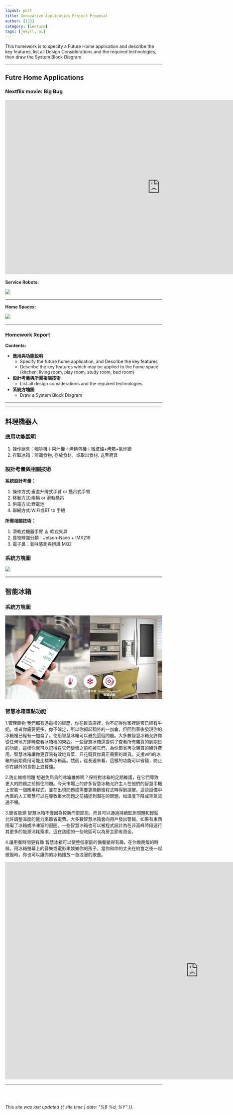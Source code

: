 ```yaml
---
layout: post
title: Innovative Application Project Proposal
author: [123]
category: [Lecture]
tags: [jekyll, ai]
---
```


This homework is to specify a Future Home application and describe the key features, list all Design Considerations and the required technologies, then draw the System Block Diagram.

---
## Futre Home Applications

### Nextflix movie: Big Bug
<iframe width="993" height="559" src="https://www.youtube.com/embed/FWUkh23vBhs" title="BIGBUG Trailer (2022)" frameborder="0" allow="accelerometer; autoplay; clipboard-write; encrypted-media; gyroscope; picture-in-picture; web-share" allowfullscreen></iframe>

**Service Robots:**<br>

![](https://github.com/rkuo2000/MCU-course/blob/main/images/Future_Home_robots.png?raw=true)

---
**Home Spaces:**<br>

![](https://github.com/rkuo2000/MCU-course/blob/main/images/Future_Home_spaces.png?raw=true)

---
### Homework Report
**Contents:**<br>
* **應用與功能說明**
  - Specify the future home application, and Describe the key features
  - Describe the key features which may be applied to the home space (kitchen, living room, play room, study room, bed room)
* **設計考量與所需相關技術**
  - List all design considerations and the required technologies
* **系統方塊圖**
  - Draw a System Block Diagram

---



---
## 料理機器人
### 應用功能說明
1. 操作廚具：咖啡機＋果汁機＋烤麵包機＋微波爐+烤箱+氣炸鍋
2. 存取冰箱：辨識食物, 存放食材，或取出食材, 送至廚具

### 設計考量與相關技術
**系統設計考量：**<br>
1. 操作方式:垂直升降式手臂 or 懸吊式手臂
2. 移動方式:兩輪 or 滑軌懸吊
3. 供電方式:鋰電池
4. 聯網方式:WiFi或BT to 手機

**所需相關技術：**
1. 滑軌式機器手臂 ＆ 軟式夾具
2. 食物辨識分類：Jetson-Nano + IMX219
3. 電子鼻：氣味感測與辨識 MQ2

### 系統方塊圖
![](https://github.com/rkuo2000/MCU-course/blob/main/images/FutureHome_kitchen_robot.png?raw=true)

---

## 智能冰箱
### 系統方塊圖
![](https://github.com/yerin0724/MCU-project1/blob/main/images/3ded4bedd1258ae64a1cd0b45f7e2da2.jpg?raw=true)
### 智慧冰箱重點功能
1.管理雜物
我們都有過這樣的經歷，你在雜貨店裡，你不記得你家裡是否已經有牛奶，或者你需要更多。你不確定，所以你抓起額外的一加侖，但回到家後發現你的冰箱裡已經有一加侖了。使用智慧冰箱可以避免這個問題。大多數智慧冰箱允許你從任何地方即時查看冰箱裡的東西。一些智慧冰箱還提供了查看所有雜貨的到期日的功能，這樣你就可以記得在它們變壞之前吃掉它們，為你節省再次購買的額外費用。智慧冰箱讓你更容易有效地買菜，只花錢買你真正需要的雜貨。支援wifi的冰箱的前期費用可能比標準冰箱高。然而，從長遠來看，這樣的功能可以省錢，防止你在額外的食物上浪費錢。

2.防止維修問題
想避免昂貴的冰箱維修嗎？保持對冰箱的定期維護，在它們導致更大的問題之前抓住問題。今天市場上的許多智慧冰箱允許主人在他們的智慧手機上安裝一個應用程式，並在出現問題或需要更換篩檢程式時得到提醒。這些設備中內置的人工智慧可以在導致重大問題之前捕捉到潛在的問題，如溫度下降或空氣流通不暢。

3.節省能源
智慧冰箱不僅因為較新而更節能，而且可以通過持續監測問題和輕鬆允許調整溫度的能力來節省電費。大多數智慧冰箱會向用戶發出警報，如果有東西阻礙了冰箱或冷凍室的迴圈。一些智慧冰箱也可以被程式設計為在非高峰時段運行其更多的能源消耗需求，這在該國的一些地區可以為房主節省資金。

4.讓用餐時間更有趣
智慧冰箱可以使整個家庭的備餐變得有趣。在你做晚飯的時候，用冰箱螢幕上的音樂或電影來娛樂你的孩子。當你和你的丈夫在約會之夜一起做飯時，你也可以讓你的冰箱播放一首浪漫的歌曲。

<iframe width="1239" height="697" src="https://www.youtube.com/embed/2UuftnOVm2s" title="【Joeman】可以腳踢感應的冰箱！奢華科技家電開箱！" frameborder="0" allow="accelerometer; autoplay; clipboard-write; encrypted-media; gyroscope; picture-in-picture; web-share" allowfullscreen></iframe>

---


<br>
<br>

*This site was last updated {{ site.time | date: "%B %d, %Y" }}.*


